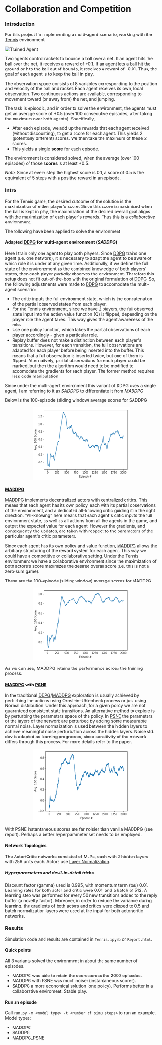 [//]: # (Image References)

[image1]: https://user-images.githubusercontent.com/10624937/42135623-e770e354-7d12-11e8-998d-29fc74429ca2.gif "Trained Agent"
[image2]: https://user-images.githubusercontent.com/10624937/42135622-e55fb586-7d12-11e8-8a54-3c31da15a90a.gif "Soccer"

[DDPG]: https://arxiv.org/pdf/1509.02971.pdf
[MADDPG]: https://arxiv.org/pdf/1706.02275.pdf
[PSNE]: https://arxiv.org/pdf/1706.01905.pdf
[Layer Normalization]: https://arxiv.org/abs/1607.06450

# Collaboration and Competition

### Introduction

For this project I'm implementing a multi-agent scenario, working with the [Tennis](https://github.com/Unity-Technologies/ml-agents/blob/master/docs/Learning-Environment-Examples.md#tennis) environment.

![Trained Agent][image1]

Two agents control rackets to bounce a ball over a net. If an agent hits the ball over the net, it receives a reward of +0.1.  If an agent lets a ball hit the ground or hits the ball out of bounds, it receives a reward of -0.01.  Thus, the goal of each agent is to keep the ball in play.

The observation space consists of 8 variables corresponding to the position and velocity of the ball and racket. Each agent receives its own, local observation.  Two continuous actions are available, corresponding to movement toward (or away from) the net, and jumping. 

The task is episodic, and in order to solve the environment, the agents must get an average score of +0.5 (over 100 consecutive episodes, after taking the maximum over both agents). Specifically,

- After each episode, we add up the rewards that each agent received (without discounting), to get a score for each agent. This yields 2 (potentially different) scores. We then take the maximum of these 2 scores.
- This yields a single **score** for each episode.

The environment is considered solved, when the average (over 100 episodes) of those **scores** is at least +0.5.

*Note*: Since at every step the highest score is 0.1, a score of 0.5 is the equivalent of 5 steps with a positive reward in an episode.


### Intro
For the Tennis game, the desired outcome of the solution is the maximization of either player's score.
Since this score is maximized when the ball is kept in play, the maximization of the desired overall goal aligns with the maximization of each player's rewards.
Thus this is a *collaborative* environment.

The following have been applied to solve the environment

#### Adapted [DDPG] for multi-agent environment (*SADDPG*)
Here I train only one agent to play both players. Since [DDPG] trains one agent (i.e. one network), it is necessary to adapt the agent to be aware of which role it is under at any given time. Additionally, if we define the full state of the environement as the combined knowledge of both players' states, then each player *partially* observes the environment. Therefore this setup does not fit out-of-the-box with the original formulation of [DDPG].
So, the following adjustments were made to [DDPG] to accomodate the multi-agent scenario:
* The critic inputs the full environment state, which is the concatenation of the partial observed states from each player.
* For the Tennis environment, since we have 2 players, the full observed state input into the action value function (Q) is flipped, depending on the player role the agent takes. This way gives the agent awareness of the role.
* Use one policy function, which takes the partial observations of each player accordingly - given a particular role.
* Replay buffer does not make a distinction between each player's transitions. However, for each transition, the full observations are adapted for each player before being inserted into the buffer. This means that a full observation is inserted twice, but one of them is flipped. Alternatively, partial observations for each player could be marked, but then the algorithm would need to be modified to accomodate the gradients for each player. The former method requires less code manipulation.

Since under the multi-agent environment this variant of DDPG uses a single agent, I am referring to it as *SADDPG* to differentiate it from *MADDPG*

Below is the 100-episode (sliding window) average scores for SADDPG
<div style="text-align: center"><img src="assets/SADDPG_AvgScores.png" alt="SADDPG 100-Episode Average Scores" width="320" height="240" ></div>


#### [MADDPG]
[MADDPG] implements decentralized actors with centralized critics. This means that each agent has its own policy, each with its partial observations of the environment, and a dedicated all-knowing critic guiding it in the right direction. "All-knowing" here means that each agent's critic inputs the full environment state, as well as all actions from all the agents in the game, and output the expected value for each agent.
However the gradients, and consequently the updates, are taken with respect to the parameters of the particular agent's critic parameters.

Since each agent has its own policy and value function, [MADDPG] allows the arbitrary structuring of the reward system for each agent.
This way we could have a competitive or collaborative setting. Under the Tennis environment we have a collaborative environment since the maximization of both actors's score maximizes the desired overall score (i.e. this is not a zero-sum game).

These are the 100-episode (sliding window) average scores for MADDPG.

<div style="text-align: center"><img src="assets/MADDPG_AvgScores.png" alt="MADDPG 100-Episode Average Scores" width="320" height="240" ></div>

As we can see, MADDPG retains the performance across the training process.

#### [MADDPG] with [PSNE]
In the traditional [DDPG]/[MADDPG] exploration is usually achieved by perturbing the actions using Ornstein–Uhlenbeck process or just using Normal distribution. Under this approach, for a given policy we are not guaranteed consistent state transitions.
An alternative method to explore is by perturbing the parameters space of the policy. In [PSNE] the parameters of the layers of the network are perturbed by adding some measurable normal noise. Layer normalization is used between the hidden layers to achieve meaningful noise perturbation across the hidden layers.
Noise std. dev is adapted as learning progresses, since sensitivity of the network differs through this process. For more details refer to the paper.

<div style="text-align: center"><img src="assets/MADDPG_PSNE_AvgScores.png" alt="SADDPG 100-Episode Average Scores" width="320" height="240" ></div>

With PSNE instantaneous scores are far noisier than vanilla MADDPG (see report). Perhaps a better hyperparameter set needs to be employed.


#### Network Topologies
The Actor/Critic networks consisted of MLPs, each with 2 hidden layers with 256 units each. Actors use [Layer Normalization].

##### Hyperparameters and devil-in-detail tricks
Discount factor (gamma) used is 0.995, with momentum term (tau) 0.01. Learning rates for both actor and critic were 0.01, and a batch of 512.
A learning step was performed for every 50 new transitions added to the reply buffer (a novelty factor).
Moreover, in order to reduce the variance during learning, the gradients of both actors and critics were clipped to 0.5 and batch normalization layers were used at the input for both actor/critic networks.

### Results

Simulation code and results are contained in  `Tennis.ipynb` or `Report.html`.

#### Quick points
All 3 variants solved the environment in about the same number of episodes.
* MADDPG was able to retain the score across the 2000 episodes.
* MADDPG with PSNE was much noiser (instantaneous scores).
* SADDPG a more economical solution (one policy). Performs better in a collaborative enviroment. Stable play.


#### Run an episode
Call `run.py -m <model type> -t <number of simu steps>` to run an example. Model types:
* MADDPG
* SADDPG
* MADDPG_PSNE
